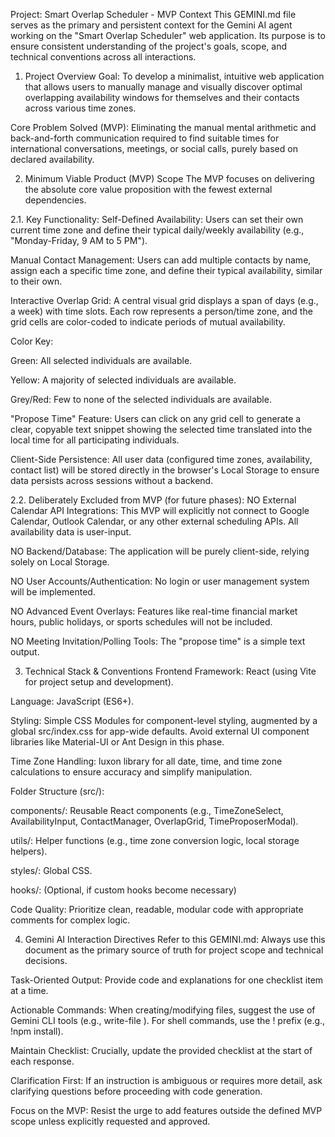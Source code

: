 Project: Smart Overlap Scheduler - MVP Context
This GEMINI.md file serves as the primary and persistent context for the Gemini AI agent working on the "Smart Overlap Scheduler" web application. Its purpose is to ensure consistent understanding of the project's goals, scope, and technical conventions across all interactions.

1. Project Overview
   Goal: To develop a minimalist, intuitive web application that allows users to manually manage and visually discover optimal overlapping availability windows for themselves and their contacts across various time zones.

Core Problem Solved (MVP): Eliminating the manual mental arithmetic and back-and-forth communication required to find suitable times for international conversations, meetings, or social calls, purely based on declared availability.

2. Minimum Viable Product (MVP) Scope
   The MVP focuses on delivering the absolute core value proposition with the fewest external dependencies.

2.1. Key Functionality:
Self-Defined Availability: Users can set their own current time zone and define their typical daily/weekly availability (e.g., "Monday-Friday, 9 AM to 5 PM").

Manual Contact Management: Users can add multiple contacts by name, assign each a specific time zone, and define their typical availability, similar to their own.

Interactive Overlap Grid: A central visual grid displays a span of days (e.g., a week) with time slots. Each row represents a person/time zone, and the grid cells are color-coded to indicate periods of mutual availability.

Color Key:

Green: All selected individuals are available.

Yellow: A majority of selected individuals are available.

Grey/Red: Few to none of the selected individuals are available.

"Propose Time" Feature: Users can click on any grid cell to generate a clear, copyable text snippet showing the selected time translated into the local time for all participating individuals.

Client-Side Persistence: All user data (configured time zones, availability, contact list) will be stored directly in the browser's Local Storage to ensure data persists across sessions without a backend.

2.2. Deliberately Excluded from MVP (for future phases):
NO External Calendar API Integrations: This MVP will explicitly not connect to Google Calendar, Outlook Calendar, or any other external scheduling APIs. All availability data is user-input.

NO Backend/Database: The application will be purely client-side, relying solely on Local Storage.

NO User Accounts/Authentication: No login or user management system will be implemented.

NO Advanced Event Overlays: Features like real-time financial market hours, public holidays, or sports schedules will not be included.

NO Meeting Invitation/Polling Tools: The "propose time" is a simple text output.

3. Technical Stack & Conventions
   Frontend Framework: React (using Vite for project setup and development).

Language: JavaScript (ES6+).

Styling: Simple CSS Modules for component-level styling, augmented by a global src/index.css for app-wide defaults. Avoid external UI component libraries like Material-UI or Ant Design in this phase.

Time Zone Handling: luxon library for all date, time, and time zone calculations to ensure accuracy and simplify manipulation.

Folder Structure (src/):

components/: Reusable React components (e.g., TimeZoneSelect, AvailabilityInput, ContactManager, OverlapGrid, TimeProposerModal).

utils/: Helper functions (e.g., time zone conversion logic, local storage helpers).

styles/: Global CSS.

hooks/: (Optional, if custom hooks become necessary)

Code Quality: Prioritize clean, readable, modular code with appropriate comments for complex logic.

4. Gemini AI Interaction Directives
   Refer to this GEMINI.md: Always use this document as the primary source of truth for project scope and technical decisions.

Task-Oriented Output: Provide code and explanations for one checklist item at a time.

Actionable Commands: When creating/modifying files, suggest the use of Gemini CLI tools (e.g., write-file <filepath> <content>). For shell commands, use the ! prefix (e.g., !npm install).

Maintain Checklist: Crucially, update the provided checklist at the start of each response.

Clarification First: If an instruction is ambiguous or requires more detail, ask clarifying questions before proceeding with code generation.

Focus on the MVP: Resist the urge to add features outside the defined MVP scope unless explicitly requested and approved.

